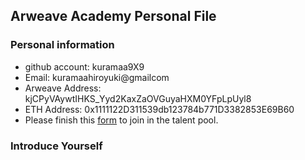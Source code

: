 ## Arweave Academy Personal File

### Personal information

- github account: kuramaa9X9
- Email: kuramaahiroyuki@gmailcom
- Arweave Address: kjCPyVAywtIHKS_Yyd2KaxZaOVGuyaHXM0YFpLpUyl8
- ETH Address: 0x1111122D311539db123784b771D3382853E69B60
- Please finish this [form](https://docs.google.com/forms/d/e/1FAIpQLSfWA5fIIcBgmRppm3jNz5vmf9Mai_QMVil-2pO4r7YKn_Zhtw/viewform?usp=sf_link) to join in the talent pool.

### Introduce Yourself
